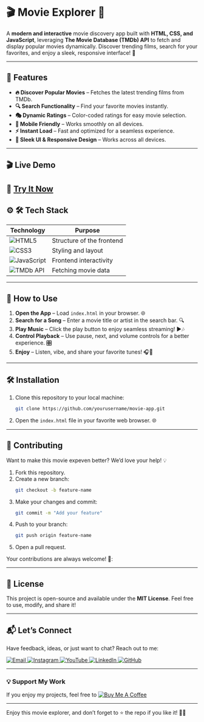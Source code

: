 
# 🎬 Movie Explorer 🍿 

A **modern and interactive** movie discovery app built with **HTML, CSS, and JavaScript**, leveraging **The Movie Database (TMDb) API** to fetch and display popular movies dynamically. Discover trending films, search for your favorites, and enjoy a sleek, responsive interface! 🚀 

---

## 🌟 Features  
- **🔥 Discover Popular Movies** – Fetches the latest trending films from TMDb.
- **🔍 Search Functionality** – Find your favorite movies instantly.  
- **🎭 Dynamic Ratings** – Color-coded ratings for easy movie selection.
- **📱 Mobile Friendly** – Works smoothly on all devices.
- **⚡ Instant Load** – Fast and optimized for a seamless experience.
- **🎨 Sleek UI & Responsive Design** – Works across all devices.

---      
## 🎬 Live Demo 

🔗 **[Try It Now](https://ai-powered-lost-and-found.netlify.app/)**  
---

## ⚙ 🛠 Tech Stack
| **Technology**  | **Purpose** |
|-----------------|-------------|
| ![HTML5](https://img.shields.io/badge/HTML5-E34F26?style=for-the-badge&logo=html5&logoColor=white) | Structure of the frontend |
| ![CSS3](https://img.shields.io/badge/CSS3-1572B6?style=for-the-badge&logo=css3&logoColor=white) | Styling and layout |
| ![JavaScript](https://img.shields.io/badge/JavaScript-F7DF1E?style=for-the-badge&logo=javascript&logoColor=black) | Frontend interactivity |
| ![TMDb API](https://img.shields.io/badge/TMDb%20API-1DB954?style=for-the-badge&logo=tmdb&logoColor=white) | Fetching movie data |


---

## 🚀 How to Use 
1.  **Open the App** – Load `index.html` in your browser. 🌐 
2. **Search for a Song** – Enter a movie title or artist in the search bar. 🔍
3. **Play Music** – Click the play button to enjoy seamless streaming! ▶️🎶
4. **Control Playback** – Use pause, next, and volume controls for a better experience. 🎛️
5. **Enjoy** – Listen, vibe, and share your favorite tunes! 🎧🎵 
   

---

## 🛠️ Installation  

1. Clone this repository to your local machine:  
   ```bash  
   git clone https://github.com/yourusername/movie-app.git
   ```  

2. Open the `index.html` file in your favorite web browser. 🌐  
 

---

## 🤝 Contributing  

Want to make this movie expeven better? We’d love your help! 💡  
1. Fork this repository.  
2. Create a new branch:  
   ```bash  
   git checkout -b feature-name  
   ```  
3. Make your changes and commit:  
   ```bash  
   git commit -m "Add your feature"  
   ```  
4. Push to your branch:  
   ```bash  
   git push origin feature-name  
   ```  
5. Open a pull request.  

Your contributions are always welcome! 🌟:


---

## 📜 License  

This project is open-source and available under the **MIT License**. Feel free to use, modify, and share it!  

---

## 📬 Let’s Connect  

Have feedback, ideas, or just want to chat? Reach out to me:  
<div>
  <a href="mailto:onlykelvin06@gmail.com">
    <img src="https://img.shields.io/badge/Email-4285F4?style=for-the-badge&logo=gmail&logoColor=white" alt="Email" />
  </a>
  <a href="https://www.instagram.com/_.yo.kelvin/">
    <img src="https://img.shields.io/badge/Instagram-E4405F?style=for-the-badge&logo=instagram&logoColor=white" alt="Instagram" />
  </a>
  <a href="https://www.youtube.com/@TechTutor_Tv?sub_confirmation=1">
    <img src="https://img.shields.io/badge/YouTube-FF0000?style=for-the-badge&logo=youtube&logoColor=white" alt="YouTube" />
  </a>
  <a href = "https://www.linkedin.com/in/kelvin-agyare-yeboah-6728a7301?utm_source=share&utm_campaign=share_via&utm_content=profile&utm_medium=android_app">
    <img src="https://img.shields.io/badge/LinkedIn-0077B5?style=for-the-badge&logo=linkedin&logoColor=white" alt="LinkedIn" />
  </a>
  <a href="https://github.com/KelvCodes">
    <img src="https://img.shields.io/badge/GitHub-181717?style=for-the-badge&logo=github&logoColor=white" alt="GitHub" />
  </a>
</div>     
 
---
### 💡 Support My Work  
If you enjoy my projects, feel free to [![Buy Me A Coffee](https://img.shields.io/badge/Buy%20Me%20A%20Coffee-%F0%9F%8C%8D-yellow?style=for-the-badge&logo=buy-me-a-coffee&logoColor=black)](https://www.buymeacoffee.com/kelvcodes) 

---
Enjoy this movie explorer, and don’t forget to ⭐ the repo if you like it! 🥳✨  






